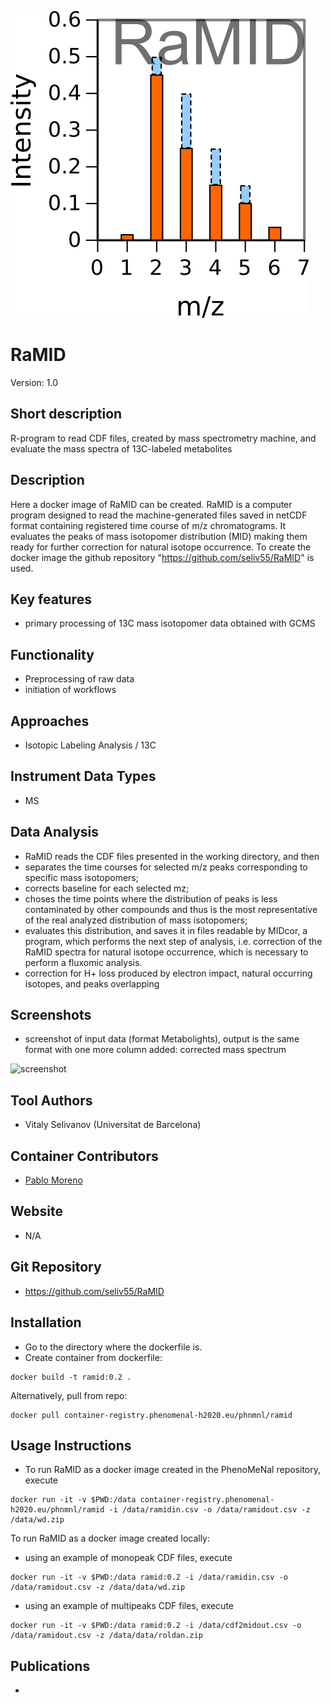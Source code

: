 ![Logo](figs/logo.png)

# RaMID
Version: 1.0

## Short description
R-program to read CDF files, created by mass spectrometry machine, and evaluate the mass spectra of 13C-labeled metabolites 

## Description

Here a docker image of RaMID can be created. RaMID is a computer program designed to read the machine-generated files saved in netCDF format containing registered time course of m/z chromatograms. It evaluates the peaks of mass isotopomer distribution (MID) making them ready for further correction for natural isotope occurrence. To create the docker image the github repository "https://github.com/seliv55/RaMID" is used.

## Key features

- primary processing of 13C mass isotopomer data obtained with GCMS

## Functionality

- Preprocessing of raw data
- initiation of workflows

## Approaches

- Isotopic Labeling Analysis / 13C
    
## Instrument Data Types

- MS

## Data Analysis

- RaMID reads the CDF files presented in the working directory, and then
- separates the time courses for selected m/z peaks corresponding to specific mass isotopomers;
- corrects baseline for each selected mz;
- choses the time points where the distribution of peaks is less contaminated by other compounds and thus is the most representative of the real analyzed distribution of mass isotopomers;
- evaluates this distribution, and saves it in files readable by MIDcor, a program, which performs the next step of analysis, i.e. correction of the RaMID spectra for natural isotope occurrence, which is necessary to perform a fluxomic analysis.
- correction for H+ loss produced by electron impact, natural occurring isotopes, and peaks overlapping

## Screenshots

- screenshot of input data (format Metabolights), output is the same format with one more column added: corrected mass spectrum

![screenshot]()

## Tool Authors

- Vitaly Selivanov (Universitat de Barcelona)

## Container Contributors

- [Pablo Moreno](EBI)

## Website

- N/A

## Git Repository

- https://github.com/seliv55/RaMID

## Installation

- Go to the directory where the dockerfile is.
- Create container from dockerfile:

```
docker build -t ramid:0.2 .
```

Alternatively, pull from repo:

```
docker pull container-registry.phenomenal-h2020.eu/phnmnl/ramid
```

## Usage Instructions

- To run RaMID as a docker image created in the PhenoMeNal repository, execute
 
```
docker run -it -v $PWD:/data container-registry.phenomenal-h2020.eu/phnmnl/ramid -i /data/ramidin.csv -o /data/ramidout.csv -z /data/wd.zip
```
To run RaMID as a docker image created locally:

- using an example of monopeak CDF files, execute

```
docker run -it -v $PWD:/data ramid:0.2 -i /data/ramidin.csv -o /data/ramidout.csv -z /data/data/wd.zip
```
- using an example of multipeaks CDF files, execute
 
```
docker run -it -v $PWD:/data ramid:0.2 -i /data/cdf2midout.csv -o /data/ramidout.csv -z /data/data/roldan.zip
```

 
## Publications

- 
